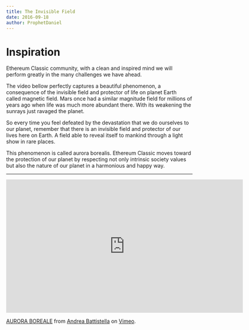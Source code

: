 ```yaml
---
title: The Invisible Field
date: 2016-09-18
author: ProphetDaniel
---
```


# Inspiration

Ethereum Classic community, with a clean and inspired mind we will perform greatly in the many challenges we have ahead.

The video bellow perfectly captures a beautiful phenomenon, a consequence of the invisible field and protector of life on planet Earth called magnetic field. Mars once had a similar magnitude field for millions of years ago when life was much more abundant there. With its weakening the sunrays just ravaged the planet.

So every time you feel defeated by the devastation that we do ourselves to our planet, remember that there is an invisible field and protector of our lives here on Earth. A field able to reveal itself to mankind through a light show in rare places.

This phenomenon is called aurora borealis. Ethereum Classic moves toward the protection of our planet by respecting not only intrinsic society values but also the nature of our planet in a harmonious and happy way.

-----

<iframe src="https://player.vimeo.com/video/65121424?autoplay=1" width="640" height="360" frameborder="0" webkitallowfullscreen mozallowfullscreen allowfullscreen></iframe>
<p><a href="https://vimeo.com/65121424">AURORA BOREALE</a> from <a href="https://vimeo.com/user17747909">Andrea Battistella</a> on <a href="https://vimeo.com">Vimeo</a>.</p>
